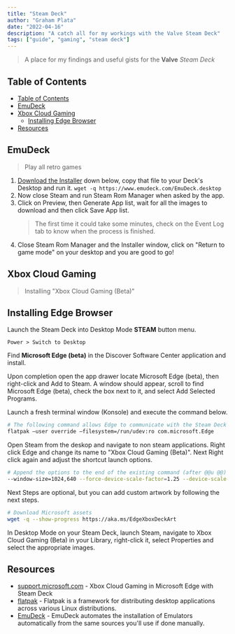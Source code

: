 ```yaml
---
title: "Steam Deck"
author: "Graham Plata"
date: "2022-04-16"
description: "A catch all for my workings with the Valve Steam Deck"
tags: ["guide", "gaming", "steam deck"]
---
```


> A place for my findings and useful gists for the **Valve** _Steam Deck_

## Table of Contents

- [Table of Contents](#table-of-contents)
- [EmuDeck](#emudeck)
- [Xbox Cloud Gaming](#xbox-cloud-gaming)
  - [Installing Edge Browser](#installing-edge-browser)
- [Resources](#resources)

## EmuDeck

> Play all retro games

1. [Download the Installer](https://www.emudeck.com/EmuDeck.desktop) down below, copy that file to your Deck's Desktop and run it. `wget -q https://www.emudeck.com/EmuDeck.desktop`
2. Now close Steam and run Steam Rom Manager when asked by the app.
3. Click on Preview, then Generate App list, wait for all the images to download and then click Save App list.
   > The first time it could take some minutes, check on the Event Log tab to know when the process is finished.
4. Close Steam Rom Manager and the Installer window, click on "Return to game mode" on your desktop and you are good to go!

## Xbox Cloud Gaming

> Installing "Xbox Cloud Gaming (Beta)"

## Installing Edge Browser

Launch the Steam Deck into Desktop Mode **STEAM** button menu.

`Power > Switch to Desktop`

Find **Microsoft Edge (beta)** in the Discover Software Center application and install.

Upon completion open the app drawer locate Microsoft Edge (beta), then right-click and Add to Steam. A window should appear, scroll to find Microsoft Edge (beta), check the box next to it, and select Add Selected Programs.

Launch a fresh terminal window (Konsole) and execute the command below.

```bash
# The following command allows Edge to communicate with the Steam Deck's controller interfaces
flatpak –user override –filesystem=/run/udev:ro com.microsoft.Edge
```

Open Steam from the deskop and navigate to non steam applications. Right click Edge and change its name to "Xbox Cloud Gaming (Beta)". Next Right click again and adjust the shortcut launch options.

```bash
# Append the options to the end of the existing command (after @@u @@)
--window-size=1024,640 --force-device-scale-factor=1.25 --device-scale-factor=1.25 --kiosk "https://www.xbox.com/play"
```

Next Steps are optional, but you can add custom artwork by following the next steps.

```bash
# Download Microsoft assets
wget -q --show-progress https://aka.ms/EdgeXboxDeckArt
```

In Desktop Mode on your Steam Deck, launch Steam, navigate to Xbox Cloud Gaming (Beta) in your Library, right-click it, select Properties and select the appropriate images.

## Resources

- [support.microsoft.com](https://support.microsoft.com/en-gb/topic/xbox-cloud-gaming-in-microsoft-edge-with-steam-deck-43dd011b-0ce8-4810-8302-965be6d53296) - Xbox Cloud Gaming in Microsoft Edge with Steam Deck
- [flatpak](https://docs.flatpak.org/en/latest/introduction.html) - Flatpak is a framework for distributing desktop applications across various Linux distributions.
- [EmuDeck](https://www.emudeck.com/) - EmuDeck automates the installation of Emulators automatically from the same sources you'll use if done manually.
